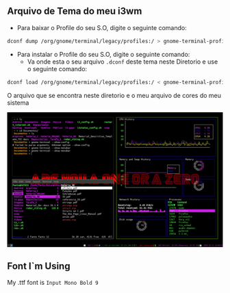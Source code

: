 ## Arquivo de Tema do meu i3wm

* Para baixar o Profile do seu S.O, digite o seguinte comando:

```sh
dconf dump /org/gnome/terminal/legacy/profiles:/ > gnome-terminal-profiles.dconf

```

* Para instalar o Profile do seu S.O, digite o seguinte comando:
    * Va onde esta o seu arquivo `.dconf` deste tema neste Diretorio e use o seguinte comando:

```sh
dconf load /org/gnome/terminal/legacy/profiles:/ < gnome-terminal-profiles.dconf
```

O arquivo que se encontra neste diretorio e o meu arquivo de cores do meu sistema

<img src="../images/my-colorscheme.png">

## Font I`m Using

My .ttf font is `Input Mono Bold 9`
